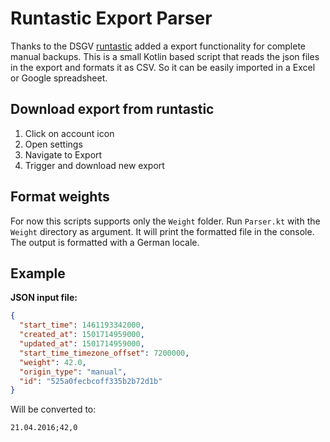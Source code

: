 # Runtastic Export Parser

Thanks to the DSGV [runtastic](https://www.runtastic.com/) added a export functionality for complete manual backups.
This is a small Kotlin based script that reads the json files in the export and formats it as CSV. So it can be easily imported in a Excel or Google spreadsheet.

## Download export from runtastic
1. Click on account icon
2. Open settings
3. Navigate to Export
4. Trigger and download new export

## Format weights
For now this scripts supports only the `Weight` folder.
Run `Parser.kt` with the `Weight` directory as argument.
It will print the formatted file in the console.
The output is formatted with a German locale.

## Example
**JSON input file:**
``` json
{
  "start_time": 1461193342000,
  "created_at": 1501714959000,
  "updated_at": 1501714959000,
  "start_time_timezone_offset": 7200000,
  "weight": 42.0,
  "origin_type": "manual",
  "id": "525a0fecbcoff335b2b72d1b"
}
```
Will be converted to:
```
21.04.2016;42,0
```